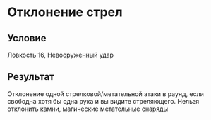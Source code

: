 # Отклонение стрел
## Условие
Ловкость 16, Невооруженный удар
## Результат
Отклонение одной стрелковой/метательной атаки в раунд, если свободна хотя бы одна рука и вы видите стреляющего. Нельзя отклонить камни, магические метательные снаряды